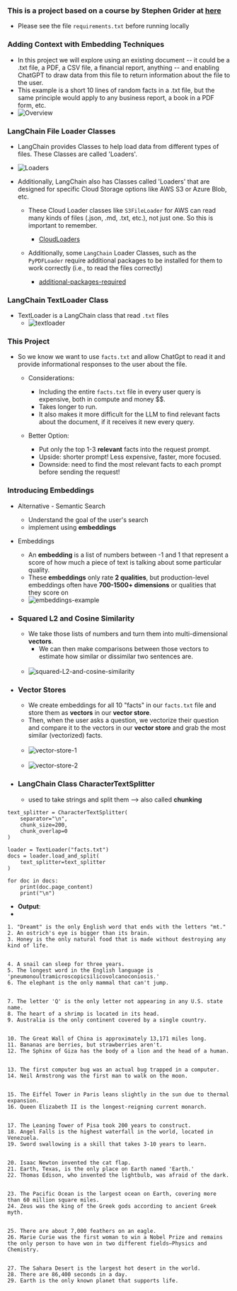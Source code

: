 ### This is a project based on a course by Stephen Grider at [here](https://www.udemy.com/course/chatgpt-and-langchain-the-complete-developers-masterclass)

- Please see the file `requirements.txt` before running locally

### Adding Context with Embedding Techniques

- In this project we will explore using an existing document -- it could be a .txt file, a PDF, a CSV file, a financial report, anything -- and enabling ChatGPT to draw data from this file to return information about the file to the user.
- This example is a short 10 lines of random facts in a .txt file, but the same principle would apply to any business report, a book in a PDF form, etc.
- ![Overview](https://raw.githubusercontent.com/kawgh1/facts-context-embedding/main/images/Context%20with%20Embedding%20Techniques.png)

### LangChain File Loader Classes

- LangChain provides Classes to help load data from different types of files. These Classes are called 'Loaders'.
- ![Loaders](https://raw.githubusercontent.com/kawgh1/facts-context-embedding/main/images/LangChain%20File%20Loader%20Classes.png)

- Additionally, LangChain also has Classes called 'Loaders' that are designed for specific Cloud Storage options like AWS S3 or Azure Blob, etc.

  - These Cloud Loader classes like `S3FileLoader` for AWS can read many kinds of files (.json, .md, .txt, etc.), not just one. So this is important to remember.

    - [CloudLoaders](https://raw.githubusercontent.com/kawgh1/facts-context-embedding/main/images/Cloud%20Storage%20Loaders.png)

  - Additionally, some `LangChain` Loader Classes, such as the `PyPDFLoader` require additional packages to be installed for them to work correctly (i.e., to read the files correctly)

    - [additional-packages-required](https://raw.githubusercontent.com/kawgh1/facts-context-embedding/main/images/some%20loader%20classes%20require%20additional%20packages.png)

### LangChain TextLoader Class

- TextLoader is a LangChain class that read `.txt` files
  - ![textloader](https://raw.githubusercontent.com/kawgh1/facts-context-embedding/main/images/Text%20Loader%20.png)

### This Project

- So we know we want to use `facts.txt` and allow ChatGpt to read it and provide informational responses to the user about the file.

  - Considerations:

    - Including the entire `facts.txt` file in every user query is expensive, both in compute and money $$.
    - Takes longer to run.
    - It also makes it more difficult for the LLM to find relevant facts about the document, if it receives it new every query.

  - Better Option:
    - Put only the top 1-3 **relevant** facts into the request prompt.
    - Upside: shorter prompt! Less expensive, faster, more focused.
    - Downside: need to find the most relevant facts to each prompt before sending the request!

### Introducing Embeddings

- Alternative - Semantic Search

  - Understand the goal of the user's search
  - implement using **embeddings**

- Embeddings

  - An **embedding** is a list of numbers between -1 and 1 that represent a score of how much a piece of text is talking about some particular quality.
  - These **embeddings** only rate **2 qualities**, but production-level embeddings often have **700-1500+ dimensions** or qualities that they score on
  - ![embeddings-example](https://raw.githubusercontent.com/kawgh1/facts-context-embedding/main/images/Embeddings%20Example.png)

- ### Squared L2 and Cosine Similarity

  - We take those lists of numbers and turn them into multi-dimensional **vectors**.
    - We can then make comparisons between those vectors to estimate how similar or dissimilar two sentences are.
      <br>
      <br>
  - ![squared-L2-and-cosine-similarity](https://raw.githubusercontent.com/kawgh1/facts-context-embedding/main/images/Cosine%20Sim%20and%20L2.png)

- ### Vector Stores

  - We create embeddings for all 10 "facts" in our `facts.txt` file and store them as **vectors** in our **vector store**.
  - Then, when the user asks a question, we vectorize their question and compare it to the vectors in our **vector store** and grab the most similar (vectorized) facts.
    <br>
    <br>
  - ![vector-store-1](https://raw.githubusercontent.com/kawgh1/facts-context-embedding/main/images/Vector%20Store%201.png)
    <br>
    <br>
  - ![vector-store-2](https://raw.githubusercontent.com/kawgh1/facts-context-embedding/main/images/Vector%20Store%202.png)

- ### LangChain Class CharacterTextSplitter
  - used to take strings and split them --> also called **chunking**

```
text_splitter = CharacterTextSplitter(
    separator="\n",
    chunk_size=200,
    chunk_overlap=0
)

loader = TextLoader("facts.txt")
docs = loader.load_and_split(
    text_splitter=text_splitter
)

for doc in docs:
    print(doc.page_content)
    print("\n")

```

- **Output**:
-

```
1. "Dreamt" is the only English word that ends with the letters "mt."
2. An ostrich's eye is bigger than its brain.
3. Honey is the only natural food that is made without destroying any kind of life.


4. A snail can sleep for three years.
5. The longest word in the English language is 'pneumonoultramicroscopicsilicovolcanoconiosis.'
6. The elephant is the only mammal that can't jump.


7. The letter 'Q' is the only letter not appearing in any U.S. state name.
8. The heart of a shrimp is located in its head.
9. Australia is the only continent covered by a single country.


10. The Great Wall of China is approximately 13,171 miles long.
11. Bananas are berries, but strawberries aren't.
12. The Sphinx of Giza has the body of a lion and the head of a human.


13. The first computer bug was an actual bug trapped in a computer.
14. Neil Armstrong was the first man to walk on the moon.


15. The Eiffel Tower in Paris leans slightly in the sun due to thermal expansion.
16. Queen Elizabeth II is the longest-reigning current monarch.


17. The Leaning Tower of Pisa took 200 years to construct.
18. Angel Falls is the highest waterfall in the world, located in Venezuela.
19. Sword swallowing is a skill that takes 3-10 years to learn.


20. Isaac Newton invented the cat flap.
21. Earth, Texas, is the only place on Earth named 'Earth.'
22. Thomas Edison, who invented the lightbulb, was afraid of the dark.


23. The Pacific Ocean is the largest ocean on Earth, covering more than 60 million square miles.
24. Zeus was the king of the Greek gods according to ancient Greek myth.


25. There are about 7,000 feathers on an eagle.
26. Marie Curie was the first woman to win a Nobel Prize and remains the only person to have won in two different fields—Physics and Chemistry.


27. The Sahara Desert is the largest hot desert in the world.
28. There are 86,400 seconds in a day.
29. Earth is the only known planet that supports life.

```
